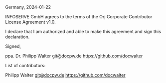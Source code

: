 Germany, 2024-01-22

INFOSERVE GmbH agrees to the terms of the Orj Corporate Contributor License
Agreement v1.0.

I declare that I am authorized and able to make this agreement and sign this
declaration.

Signed,

ppa. Dr. Philipp Walter git@docpw.de https://github.com/docwalter

List of contributors:

Philipp Walter git@docpw.de https://github.com/docwalter
